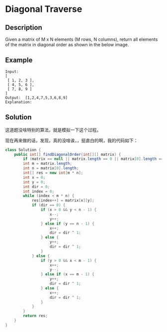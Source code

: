 # Diagonal Traverse

## Description

Given a matrix of M x N elements \(M rows, N columns\), return all elements of the matrix in diagonal order as shown in the below image.

## Example

```text
Input:
[
 [ 1, 2, 3 ],
 [ 4, 5, 6 ],
 [ 7, 8, 9 ]
]
Output:  [1,2,4,7,5,3,6,8,9]
Explanation:
```

## Solution

这道题没啥特别的算法，就是模拟一下这个过程。

现在再来做的话，发现，真的没啥诶，，挺直白的啊，我的代码如下：

```java
class Solution {
    public int[] findDiagonalOrder(int[][] matrix) {
        if (matrix == null || matrix.length == 0 || matrix[0].length == 0) return new int[]{};
        int m = matrix.length;
        int n = matrix[0].length;
        int[] res = new int[m * n];
        int x = 0;
        int y = 0;
        int dir = 0;
        int index = 0;
        while (index < m * n) {
            res[index++] = matrix[x][y];
            if (dir == 0) {
                if (x > 0 && y < n - 1) {
                    x--;
                    y++;
                } else if (y == n - 1) {
                    x++;
                    dir = dir ^ 1;
                } else {
                    y++;
                    dir = dir ^ 1;
                }
            } else {
                if (y > 0 && x < m - 1) {
                    x++;
                    y--;
                } else if (x == m - 1) {
                    y++;
                    dir = dir ^ 1;
                } else {
                    x++;
                    dir = dir ^ 1;
                }
            }
        }
        return res;
    }
}
```

